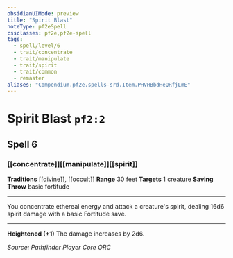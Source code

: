 ```yaml
---
obsidianUIMode: preview
title: "Spirit Blast"
noteType: pf2eSpell
cssclasses: pf2e,pf2e-spell
tags:
  - spell/level/6
  - trait/concentrate
  - trait/manipulate
  - trait/spirit
  - trait/common
  - remaster
aliases: "Compendium.pf2e.spells-srd.Item.PHVHBbdHeQRfjLmE" 
---
```

# Spirit Blast  `pf2:2`  
## Spell 6
### [[concentrate]][[manipulate]][[spirit]]
**Traditions** [[divine]], [[occult]]
**Range** 30 feet
**Targets** 1 creature
**Saving Throw** basic fortitude
* * * 
You concentrate ethereal energy and attack a creature's spirit, dealing 16d6 spirit damage with a basic Fortitude save.

* * *

**Heightened (+1)** The damage increases by 2d6.

*Source: Pathfinder Player Core*
*ORC*